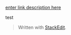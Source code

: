[enter link description here](http://programmingsummaries.tistory.com/361)

test

> Written with [StackEdit](https://stackedit.io/).